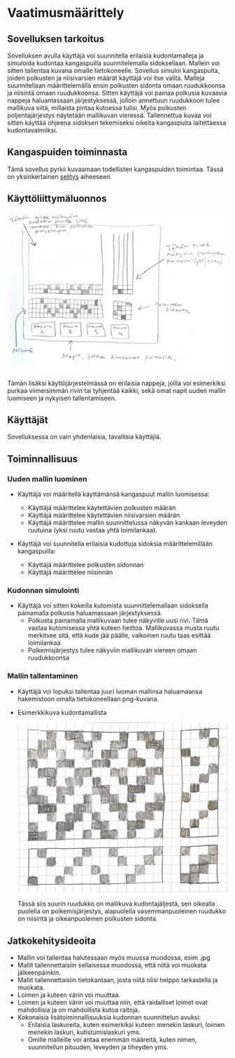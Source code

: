 # Vaatimusmäärittely

## Sovelluksen tarkoitus
Sovelluksen avulla käyttäjä voi suunnitella erilaisia kudontamalleja ja simuloida kudontaa kangaspuilla suunnitelemalla sidoksellaan. 
Mallein voi sitten tallentaa kuvana omalle tietokoneelle.
Sovellus simuloi kangaspuita, joiden polkusten ja niisivarsien määrät käyttäjä voi itse valita. 
Malleja suunnitellaan määrittelemällä ensin polkusten sidonta omaan ruudukkoonsa ja niisintä omaan ruudukkoonsa.
Sitten käyttäjä voi painaa polkusia kuvaavia nappeja haluamassaan järjestyksessä, jolloin annettuun ruudukkoon tulee mallikuva siitä, millaista pintaa kutoessa tulisi. 
Myös polkusten poljentajärjestys näytetään mallikuvan vieressä. Tallennettua kuvaa voi sitten käyttää ohjeena sidoksen tekemiseksi oikeita kangaspuita laitettaessa kudontavalmiiksi.

## Kangaspuiden toiminnasta
Tämä sovellus pyrkii kuvaamaan todellisten kangaspuiden toimintaa. Tässä on yksinkertainen [selitys](https://github.com/emmakamutta/ot-harjoitustyo/blob/master/dokumentaatio/kangaspuiden_toiminnasta.md) aiheeseen.


## Käyttöliittymäluonnos
![Käyttisluonnos kuva](https://github.com/emmakamutta/ot-harjoitustyo/blob/master/dokumentaatio/kuvat/kayttisluonnos.png)

Tämän lisäksi käyttöjärjestelmässä on erilaisia nappeja, joilla voi esimerkiksi purkaa viimeisimmän rivin tai tyhjentää kaikki, sekä omat napit uuden mallin luomiseen ja nykyisen tallentamiseen.

## Käyttäjät
Sovelluksessa on vain yhdenlaisia, tavallisia käyttäjiä.

## Toiminnallisuus
### Uuden mallin luominen
-  Käyttäjä voi määritellä käyttämänsä kangaspuut mallin luomisessa: 
   - Käyttäjä määrittelee käytettävien polkusten määrän 
   - Käyttäjä määrittelee käytettävien niisivarsien määrän
   - Käyttäjä määrittelee mallin suunnittelussa näkyvän kankaan leveyden ruutuina (yksi ruutu vastaa yhtä loimilankaa).
  
- Käyttäjä voi suunnitella erilaisia kudottuja sidoksia määrittelemillään kangaspuilla:
  - Käyttäjä määrittelee polkusten sidonnan
  - Käyttäjä määrittelee niisinnän
  
### Kudonnan simulointi
- Käyttäjä voi sitten kokeilla kutomista suunnittelemallaan sidoksella painamalla polkusia haluamassaan järjestyksessä.
  - Polkusta painamalla mallikuvaan tulee näkyville uusi rivi. Tämä vastaa kutomisessa yhtä kuteen heittoa. Mallikuvassa musta ruutu merkitsee sitä, että kude jää päälle, valkoinen ruutu taas esittää loimilankaa.
  - Polkemisjärjestys tulee näkyviin mallikuvan viereen omaan ruudukkoonsa
  
### Mallin tallentaminen
- Käyttäjä voi lopuksi tallentaa juuri luoman mallinsa haluamaansa hakemistoon omalla tietokoneellaan png-kuvana.

- Esimerkkikuva kudontamallista

   ![esimerkkikuva](https://github.com/emmakamutta/ot-harjoitustyo/blob/master/dokumentaatio/kuvat/esimerkki.png)
   
   Tässä siis suurin ruudukko on mallikuva kudontajäljestä, sen oikealla puolella on polkemisjärjestys, alapuolella vasemmanpuoleinen ruudukko on niisintä ja oikeanpuoleinen polkusten sidonta.


## Jatkokehitysideoita
- Mallin voi tallentaa halutessaan myös muussa muodossa, esim .jpg
- Mallit tallennettaisiin sellaisessa muodossa, että niitä voi muokata jälkeenpäinkin.
- Mallit tallennettaisiin tietokantaan, josta niitä olisi helppo tarkastella ja muokata.
- Loimen ja kuteen värin voi muuttaa.
- Loimen ja kuteen värin voi muuttaa niin, että raidalliset loimet ovat mahdollisia ja on mahdollista kutoa raitoja. 
- Kokonaisia lisätoiminnallisuuksia kudonnan suunnittelun avuksi: 
  - Erilaisia laskureita, kuten esimerkiksi kuteen menekin laskuri, loimen menekin laskuri, kutistumislaskuri yms. 
  - Omille malleille voi antaa enemmän määreitä, kuten nimen, suunnitellun pituuden, leveyden ja tiheyden yms.
